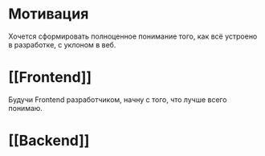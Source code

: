 # Мотивация
Хочется сформировать полноценное понимание того, как всё устроено в разработке, с уклоном в веб.
# [[Frontend]]
Будучи Frontend разработчиком, начну с того, что лучше всего понимаю.
# [[Backend]]
